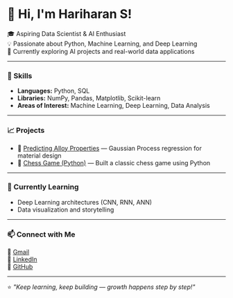 # 👋 Hi, I'm Hariharan S!

🎓 Aspiring Data Scientist & AI Enthusiast  
💡 Passionate about Python, Machine Learning, and Deep Learning  
🚀 Currently exploring AI projects and real-world data applications  

---

### 🧠 Skills
- **Languages:** Python, SQL  
- **Libraries:** NumPy, Pandas, Matplotlib, Scikit-learn  
- **Areas of Interest:** Machine Learning, Deep Learning, Data Analysis  

---

### 📈 Projects
- 🔹 [Predicting Alloy Properties](https://github.com/yourusername/project-link) — Gaussian Process regression for material design  
- 🔹 [Chess Game (Python)](https://github.com/hariharan-s-30/chess-game) — Built a classic chess game using Python  

---

### 🌱 Currently Learning
- Deep Learning architectures (CNN, RNN, ANN)
- Data visualization and storytelling  

---

### 📫 Connect with Me
📧 [Gmail](mailto:hariharansivakumar30@gmail.com)  
💼 [LinkedIn](https://www.linkedin.com/in/hariharan-s-b7ab7b269/)  
🐍 [GitHub](https://github.com/yourusername)

---

⭐️ *"Keep learning, keep building — growth happens step by step!"*
